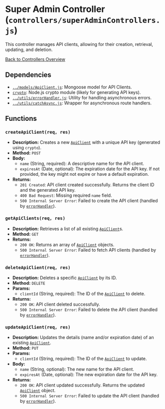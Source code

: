 # Super Admin Controller (`controllers/superAdminControllers.js`)

This controller manages API clients, allowing for their creation, retrieval, updating, and deletion.

[Back to Controllers Overview](README.md)

## Dependencies

- [`../models/ApiClient.js`](../models/ApiClient.md): Mongoose model for API Clients.
- [`crypto`](https://nodejs.org/api/crypto.html): Node.js crypto module (likely for generating API keys).
- [`../utils/errorHandler.js`](../utils/errorHandler.md): Utility for handling asynchronous errors.
- [`../utils/catchAsync.js`](../utils/catchAsync.md): Wrapper for asynchronous route handlers.

## Functions

### `createApiClient(req, res)`

- **Description:** Creates a new [`ApiClient`](../models/ApiClient.md) with a unique API key (generated using `crypto`).
- **Method:** `POST`
- **Body:**
  - `name` (String, required): A descriptive name for the API client.
  - `expiresAt` (Date, optional): The expiration date for the API key. If not provided, the key might not expire or have a default expiration.
- **Returns:**
  - `201 Created`: API client created successfully. Returns the client ID and the generated API key.
  - `400 Bad Request`: Missing required `name` field.
  - `500 Internal Server Error`: Failed to create the API client (handled by [`errorHandler`](../utils/errorHandler.md)).

### `getApiClients(req, res)`

- **Description:** Retrieves a list of all existing [`ApiClient`](../models/ApiClient.md)s.
- **Method:** `GET`
- **Returns:**
  - `200 OK`: Returns an array of [`ApiClient`](../models/ApiClient.md) objects.
  - `500 Internal Server Error`: Failed to fetch API clients (handled by [`errorHandler`](../utils/errorHandler.md)).

### `deleteApiClient(req, res)`

- **Description:** Deletes a specific [`ApiClient`](../models/ApiClient.md) by its ID.
- **Method:** `DELETE`
- **Params:**
  - `clientId` (String, required): The ID of the [`ApiClient`](../models/ApiClient.md) to delete.
- **Returns:**
  - `200 OK`: API client deleted successfully.
  - `500 Internal Server Error`: Failed to delete the API client (handled by [`errorHandler`](../utils/errorHandler.md)).

### `updateApiClient(req, res)`

- **Description:** Updates the details (name and/or expiration date) of an existing [`ApiClient`](../models/ApiClient.md).
- **Method:** `PUT`
- **Params:**
  - `clientId` (String, required): The ID of the [`ApiClient`](../models/ApiClient.md) to update.
- **Body:**
  - `name` (String, optional): The new name for the API client.
  - `expiresAt` (Date, optional): The new expiration date for the API key.
- **Returns:**
  - `200 OK`: API client updated successfully. Returns the updated [`ApiClient`](../models/ApiClient.md) object.
  - `500 Internal Server Error`: Failed to update the API client (handled by [`errorHandler`](../utils/errorHandler.md)).
